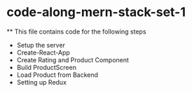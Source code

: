 # code-along-mern-stack-set-1

** This file contains code for the following steps
- Setup the server
- Create-React-App
- Create Rating and Product Component
- Build ProductScreen
- Load Product from Backend
- Setting up Redux
